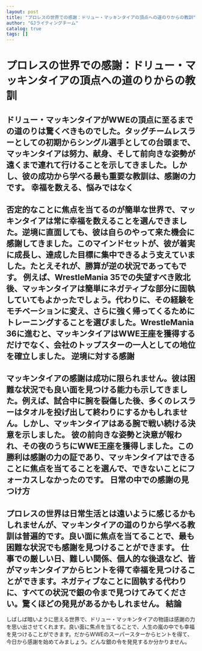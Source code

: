 ```yaml
---
layout: post
title: "プロレスの世界での感謝：ドリュー・マッキンタイアの頂点への道のりからの教訓"
author: "GJライティングチーム"
catalog: true
tags: []
---
```


プロレスの世界での感謝：ドリュー・マッキンタイアの頂点への道のりからの教訓
===============================================================================

ドリュー・マッキンタイアがWWEの頂点に至るまでの道のりは驚くべきものでした。タッグチームレスラーとしての初期からシングル選手としての台頭まで、マッキンタイアは努力、献身、そして前向きな姿勢が遠くまで連れて行けることを示してきました。しかし、彼の成功から学べる最も重要な教訓は、感謝の力です。
幸福を数える、悩みではなく
-------------------------
否定的なことに焦点を当てるのが簡単な世界で、マッキンタイアは常に幸福を数えることを選んできました。逆境に直面しても、彼は自らのやって来た機会に感謝してきました。このマインドセットが、彼が着実に成長し、達成した目標に集中できるよう支えていました。たとえそれが、勝算が逆の状況であってもです。
例えば、WrestleMania 35での失望すべき敗北後、マッキンタイアは簡単にネガティブな部分に固執していてもよかったでしょう。代わりに、その経験をモチベーションに変え、さらに強く帰ってくるためにトレーニングすることを選びました。WrestleMania 36に進むと、マッキンタイアはWWE王座を獲得するだけでなく、会社のトップスターの一人としての地位を確立しました。
逆境に対する感謝
---------------------
マッキンタイアの感謝は成功に限られません。彼は困難な状況でも良い面を見つける能力も示してきました。例えば、試合中に腕を裂傷した後、多くのレスラーはタオルを投げ出して終わりにするかもしれません。しかし、マッキンタイアはある腕で戦い続ける決意を示しました。
彼の前向きな姿勢と決意が報われ、その夜のうちにWWE王座を獲得しました。この勝利は感謝の力の証であり、マッキンタイアはできることに焦点を当てることを選んで、できないことにフォーカスしなかったのです。
日常の中での感謝の見つけ方
-------------------------
プロレスの世界は日常生活とは遠いように感じるかもしれませんが、マッキンタイアの道のりから学べる教訓は普遍的です。良い面に焦点を当てることで、最も困難な状況でも感謝を見つけることができます。
仕事での厳しい日、難しい関係、個人的な後退など、皆がマッキンタイアからヒントを得て幸福を見つけることができます。ネガティブなことに固執する代わりに、すべての状況で銀の令まで見つけてみてください。驚くほどの発見があるかもしれません。
結論
----------
しばしば暗いように思える世界で、ドリュー・マッキンタイアの物語は感謝の力を思い出させてくれます。良い面に焦点を当てることで、人生の嵐の中でも幸福を見つけることができます。だからWWEのスーパースターからヒントを得て、今日から感謝を始めてみましょう。どんな銀の令を発見するか分かりません。